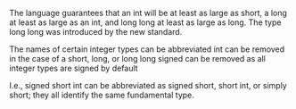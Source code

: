 The language guarantees that an int will be at least as large as short, a
long at least as large as an int, and long long at least as large as long. The
type long long was introduced by the new standard.


The names of certain integer types can be abbreviated
  int can be removed in the case of a short, long, or long long
  signed can be removed as all integer types are signed by default

I.e., signed short int can be abbreviated as signed short, short int, or simply short; they all identify the same fundamental type.
